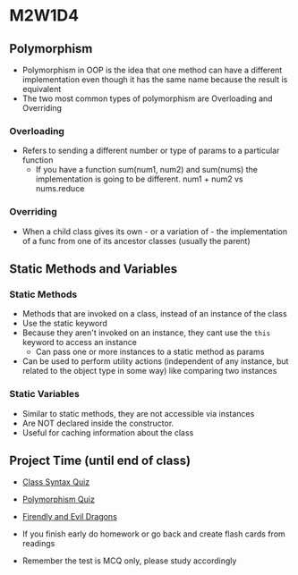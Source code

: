 # M2W1D4

## Polymorphism

- Polymorphism in OOP is the idea that one method can have a different implementation
even though it has the same name because the result is equivalent
- The two most common types of polymorphism are Overloading and Overriding

### Overloading

- Refers to sending a different number or type of params to a particular function
  - If you have a function sum(num1, num2) and sum(nums) the implementation is going to be different. num1 + num2 vs nums.reduce

### Overriding

- When a child class gives its own - or a variation of - the implementation of a func from one of its ancestor classes (usually the parent)

## Static Methods and Variables

### Static Methods

- Methods that are invoked on a class, instead of an instance of the class
- Use the static keyword
- Because they aren't invoked on an instance, they cant use the `this` keyword to access an instance
  - Can pass one or more instances to a static method as params
- Can be used to perform utility actions (independent of any instance, but related to the object type in some way) like comparing two instances

### Static Variables

- Similar to static methods, they are not accessible via instances
- Are NOT declared inside the constructor.
- Useful for caching information about the class

## Project Time (until end of class)

- [Class Syntax Quiz](https://open.appacademy.io/learn/js-py---pt-jun-2022-online/week-7---oop/class-syntax-ii-quiz)
- [Polymorphism Quiz](https://open.appacademy.io/learn/js-py---pt-jun-2022-online/week-7---oop/polymorphism-quiz)

- [Firendly and Evil Dragons](https://open.appacademy.io/learn/js-py---pt-jun-2022-online/week-7---oop/friendly-and-evil-dragons-phase-1-and-2)

- If you finish early do homework or go back and create flash cards from readings
- Remember the test is MCQ only, please study accordingly
